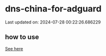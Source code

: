 # dns-china-for-adguard

Last updated on: 2024-07-28 00:22:26.686229

## how to use

[See here](https://github.com/AdguardTeam/AdGuardHome/wiki/Configuration#upstreams-from-file)